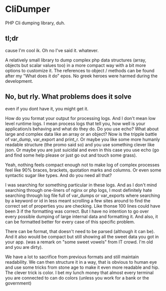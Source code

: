 # CliDumper
PHP Cli dumping library, duh.

## tl;dr
cause I'm cool ik. Oh no I've said it. whatever.

A relatively small library to dump complex php data structures (array, objects but scalar values too) in a more compact way with a bit more options to customize it. The references to object / methods can be found after my "What does it do" epos. No greek heroes were harmed during the development.

## No, but rly. What problems does it solve
even if you dont have it, you might get it.

How do you format your output for processing logs. And I don't mean low level runtime logs. I mean process logs that tell you, how well is your application/s behaving and what do they do. Do you use echo? What about large and complex data like an array or an object? Now is the tripple battle of var_dump, var_export and print_r. Or maybe you like some more humanly readable structure (the promo said so) and you use something clever like json. Or maybe you are just suicidal and even in this case you use echo (go and find some help please or just go out and touch some grass).

Yeah, nothing feels compact enough not to make log of complex processes feel like 90% braces, brackets, quotation marks and columns. Or even some syntactic sugar like types. And do you need all that?

I was searching for something particular in these logs. And as I don't mind searching through one-liners of nginx or php logs, I most definitely hate searching through log file full of var_dumps or var_exports where searching by a keyword or id in less meant scrolling a few sites around to find the correct set of properties you are checking. Like thonse 100 lines could have been 3 if the formatting was correct. But I have no intention to go over every possible dumping of large internal data and formatting it. And also, it can be formatted better for every case of this specific problem.

There can be format, that doesn't need to be parsed (although it can be). And it also would be compact but still showing all the sweet data you got in your app. (was a remark on "some sweet vowels" from IT crowd. I'm old and you are dirty).

We have a lot to sacrifice from previous formats and still maintain readability. We can then structure it in a way, that is obvious to human eye and use some tricks from stone age to make it even more readable and hip. The clever trick is color. I bet my lunch money that almost every terminal you are connected to can do colors (unless you work for a bank or the government)
